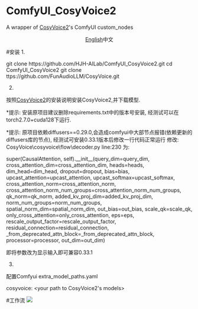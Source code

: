 # ComfyUI_CosyVoice2
A wrapper of <a href="https://github.com/FunAudioLLM/CosyVoice/">CosyVoice2</a>'s ComfyUI custom_nodes

<p style="text-align:center;"><a href="README.md">English</a><span>中文</span></p>

#安装
1.
<p>
    git clone https://github.com/HJH-AILab/ComfyUI_CosyVoice2.git
    cd ComfyUI_CosyVoice2
    git clone ttps://github.com/FunAudioLLM/CosyVoice.git
</p>

2.
<p>
    按照<a href="https://github.com/FunAudioLLM/CosyVoice/">CosyVoice2</a>的安装说明安装CosyVoice2,并下载模型.
</p>
<p>
    *提示: 安装原项目建议删除requirements.txt中的版本号安装, 经测试可以在torch2.7.0+cuda128下运行.
</p>
<p>
    *提示: 原项目依赖diffusers==0.29.0,会造成comfyui中大部节点报错(依赖更新的diffusers库的节点), 经测试可安装0.33.1版本后修改一行代码正常运行
    修改: CosyVoice\cosyvoice\flow\decoder.py line:230 为:
    <p>
    super(CausalAttention, self).__init__(query_dim=query_dim, cross_attention_dim=cross_attention_dim, heads=heads, dim_head=dim_head, dropout=dropout, bias=bias, upcast_attention=upcast_attention, upcast_softmax=upcast_softmax,
                                              cross_attention_norm=cross_attention_norm, cross_attention_norm_num_groups=cross_attention_norm_num_groups, qk_norm=qk_norm, added_kv_proj_dim=added_kv_proj_dim, norm_num_groups=norm_num_groups,
                                              spatial_norm_dim=spatial_norm_dim, out_bias=out_bias, scale_qk=scale_qk, only_cross_attention=only_cross_attention, eps=eps, rescale_output_factor=rescale_output_factor, residual_connection=residual_connection,
                                              _from_deprecated_attn_block=_from_deprecated_attn_block, processor=processor, out_dim=out_dim)
    </p>
    即将参数改为显示输入即可兼容0.33.1
</p>

3.
<p>
    配置Comfyui extra_model_paths.yaml
    <p>
    cosyvoice: &lt;your path to CosyVoice2's models>
    </p>
</p>

#工作流
<img style="wdith:100%" src="exsample/workflow.png"/>